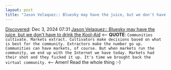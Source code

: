 ```yaml
---
layout: post
title: "Jason Velaquez:: Bluesky may have the juice, but we don't have to drink the Kool-Aid"
---
```

[Discovered](http://rolandtanglao.com/2020/07/29/p1-blogthis-checkvist-list-links-to-blog/): Dec 3, 2024 07:31 [Jason Velaquez:: Bluesky may have the juice, but we don't have to drink the Kool-Aid](https://www.fromjason.xyz/p/notebook/bluesky-may-have-the-juice-but-we-don-t-have-to-drink-the-kool-aid/) <-- **QUOTE**: `Communities cultivate. Markets extract. Cultivators make decisions based on what is best for the community. Extractors make the number go up. Communities can have markets, of course. But when markets run the community, we end up with the Internet we have today. Markets had their shot and they f🇺cked it up. It's time we brought back the virtual community.` <-- Amen! Read the whole thing :-)
